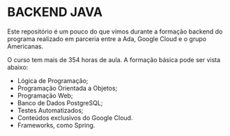 <h1> BACKEND JAVA </h1>


Este repositório é um pouco do que vimos durante a formação backend do programa realizado em parceria entre a Ada, Google Cloud e o grupo Americanas.

O curso tem mais de 354 horas de aula. A formação básica pode ser vista abaixo:

- Lógica de Programação;
- Programação Orientada a Objetos;
- Programação Web;
- Banco de Dados PostgreSQL;
- Testes Automatizados;
- Conteúdos exclusivos do Google Cloud.
- Frameworks, como Spring.
